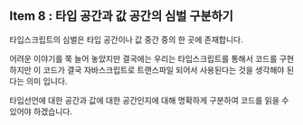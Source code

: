 ## Item 8 : 타입 공간과 값 공간의 심벌 구분하기

타입스크립트의 심벌은 타입 공간이나 값 중간 중의 한 곳에 존재합니다.

어려운 이야기를 쭉 늘어 놓았지만 결국에는 우리는 타입스크립트를 통해서 코드를 구현하지만 이 코드가 결국 자바스크립트로 트랜스파일 되어서 사용된다는 것을 생각해야 된다는 의미 입니다. 

타입선언에 대한 공간과 값에 대한 공간인지에 대해 명확하게 구분하여 코드를 읽을 수 있어야 하겠습니다.